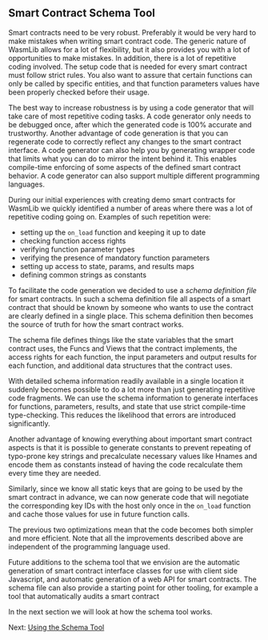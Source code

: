 ## Smart Contract Schema Tool

Smart contracts need to be very robust. Preferably it would be very hard to make mistakes
when writing smart contract code. The generic nature of WasmLib allows for a lot of
flexibility, but it also provides you with a lot of opportunities to make mistakes. In
addition, there is a lot of repetitive coding involved. The setup code that is needed for
every smart contract must follow strict rules. You also want to assure that certain
functions can only be called by specific entities, and that function parameters values
have been properly checked before their usage.

The best way to increase robustness is by using a code generator that will take care of
most repetitive coding tasks. A code generator only needs to be debugged once, after which
the generated code is 100% accurate and trustworthy. Another advantage of code generation
is that you can regenerate code to correctly reflect any changes to the smart contract
interface. A code generator can also help you by generating wrapper code that limits what
you can do to mirror the intent behind it. This enables compile-time enforcing of some
aspects of the defined smart contract behavior. A code generator can also support multiple
different programming languages.

During our initial experiences with creating demo smart contracts for WasmLib we quickly
identified a number of areas where there was a lot of repetitive coding going on. Examples
of such repetition were:

* setting up the `on_load` function and keeping it up to date
* checking function access rights
* verifying function parameter types
* verifying the presence of mandatory function parameters
* setting up access to state, params, and results maps
* defining common strings as constants

To facilitate the code generation we decided to use a _schema definition file_ for smart
contracts. In such a schema definition file all aspects of a smart contract that should be
known by someone who wants to use the contract are clearly defined in a single place. This
schema definition then becomes the source of truth for how the smart contract works.

The schema file defines things like the state variables that the smart contract uses, the
Funcs and Views that the contract implements, the access rights for each function, the
input parameters and output results for each function, and additional data structures that
the contract uses.

With detailed schema information readily available in a single location it suddenly
becomes possible to do a lot more than just generating repetitive code fragments. We can
use the schema information to generate interfaces for functions, parameters, results, and
state that use strict compile-time type-checking. This reduces the likelihood that errors
are introduced significantly.

Another advantage of knowing everything about important smart contract aspects is that it
is possible to generate constants to prevent repeating of typo-prone key strings and
precalculate necessary values like Hnames and encode them as constants instead of having
the code recalculate them every time they are needed.

Similarly, since we know all static keys that are going to be used by the smart contract
in advance, we can now generate code that will negotiate the corresponding key IDs with
the host only once in the `on_load` function and cache those values for use in future
function calls.

The previous two optimizations mean that the code becomes both simpler and more 
efficient. Note
that all the improvements described above are independent of the programming language 
used.

Future additions to the schema tool that we envision are the automatic generation of smart
contract interface classes for use with client side Javascript, and automatic generation
of a web API for smart contracts. The schema file can also provide a starting point for
other tooling, for example a tool that automatically audits a smart contract

In the next section we will look at how the schema tool works.

Next: [Using the Schema Tool](usage.md)
